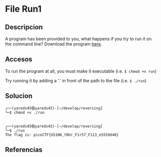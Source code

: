 # File Run1

## Descripcion
A program has been provided to you, what happens if you try to run it on the command line? Download the program [here](https://artifacts.picoctf.net/c/309/run).

## Accesos
To run the program at all, you must make it executable (i.e. `$ chmod +x run`)

Try running it by adding a '.' in front of the path to the file (i.e. `$ ./run`)

## Solucion


```console                    
┌──(yareds45㉿yareds45)-[~/develop/reversing]
└─$ chmod +x ./run

                                                                                                                           
┌──(yareds45㉿yareds45)-[~/develop/reversing]
└─$ ./run         
The flag is: picoCTF{U51N6_Y0Ur_F1r57_F113_e5559d46} 

```


## Referencias